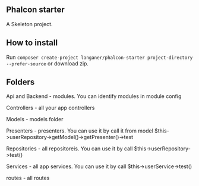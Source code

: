 ## Phalcon starter

A Skeleton project.

## How to install

Run `composer create-project langaner/phalcon-starter project-directory --prefer-source` or download zip.

## Folders

Api and Backend - modules. You can identify modules in module config

Controllers - all your app controllers

Models - models folder

Presenters - presenters. You can use it by call it from model $this->userRepository->getModel()->getPresenter()->test

Repositories - all repositoreis. You can use it by call $this->userRepository->test()

Services - all app services. You can use it by call $this->userService->test()

routes - all routes